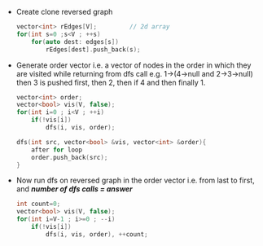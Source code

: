 - Create clone reversed graph
    ```cpp
    vector<int> rEdges[V];         // 2d array
    for(int s=0 ;s<V ; ++s)
        for(auto dest: edges[s])
            rEdges[dest].push_back(s);
    ```
- Generate order vector i.e. a vector of nodes in the order in which they are visited while returning from dfs call e.g. 1->(4->null and 2->3->null) then 3 is pushed first, then 2, then if 4 and then finally 1.
    ```cpp
    vector<int> order;
    vector<bool> vis(V, false);
    for(int i=0 ; i<V ; ++i)
        if(!vis[i])
            dfs(i, vis, order);
    
    dfs(int src, vector<bool> &vis, vector<int> &order){
        after for loop
        order.push_back(src);
    }
    ```
- Now run dfs on reversed graph in the order vector i.e. from last to first, and ___number of dfs calls = answer___
    ```cpp
    int count=0;
    vector<bool> vis(V, false);
    for(int i=V-1 ; i>=0 ; --i)
        if(!vis[i])
            dfs(i, vis, order), ++count;
    ```